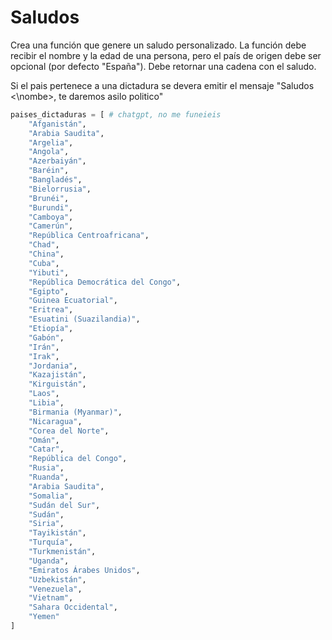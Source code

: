 # Saludos
Crea una función que genere un saludo personalizado. La función debe recibir el nombre y la edad de una persona, pero el país de origen debe ser opcional (por defecto "España"). Debe retornar una cadena con el saludo.

Si el pais pertenece a una dictadura se devera emitir el mensaje "Saludos <\nombe>, te daremos asilo politico"



```python
paises_dictaduras = [ # chatgpt, no me funeieis
    "Afganistán",
    "Arabia Saudita",
    "Argelia",
    "Angola",
    "Azerbaiyán",
    "Baréin",
    "Bangladés",
    "Bielorrusia",
    "Brunéi",
    "Burundi",
    "Camboya",
    "Camerún",
    "República Centroafricana",
    "Chad",
    "China",
    "Cuba",
    "Yibuti",
    "República Democrática del Congo",
    "Egipto",
    "Guinea Ecuatorial",
    "Eritrea",
    "Esuatini (Suazilandia)",
    "Etiopía",
    "Gabón",
    "Irán",
    "Irak",
    "Jordania",
    "Kazajistán",
    "Kirguistán",
    "Laos",
    "Libia",
    "Birmania (Myanmar)",
    "Nicaragua",
    "Corea del Norte",
    "Omán",
    "Catar",
    "República del Congo",
    "Rusia",
    "Ruanda",
    "Arabia Saudita",
    "Somalia",
    "Sudán del Sur",
    "Sudán",
    "Siria",
    "Tayikistán",
    "Turquía",
    "Turkmenistán",
    "Uganda",
    "Emiratos Árabes Unidos",
    "Uzbekistán",
    "Venezuela",
    "Vietnam",
    "Sahara Occidental",
    "Yemen"
]
